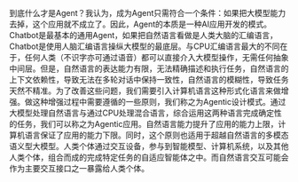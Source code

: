 到底什么才是Agent？我认为，成为Agent只需符合一个条件：如果把大模型能力去掉，这个应用就不成立了。因此，Agent的本质是一种AI应用开发的模式。Chatbot是最基本的通用Agent，如果把自然语言看做是人类大脑的汇编语言，Chatbot是使用人脑汇编语言操纵大模型的最底层。与CPU汇编语言最大的不同在于，任何人类（不识字亦可通过语音）都可以直接介入大模型操作，无需任何抽象中间层。但是，自然语言的表达能力有限，无法精确描述和执行任务，自然语言的上下文依赖性，导致无法在多轮对话中保持一致性，自然语言的模糊性，导致任务天然不精准。为了改善这些问题，我们需要引入计算机语言这种形式化语言来做增强。做这种增强过程中需要遵循的一些原则，我们称之为Agentic设计模式。通过大模型处理自然语言与通过CPU处理混合语言，综合运用这两种语言完成确定性的任务，我们可以称之为Agentic应用。自然语言能力提升了应用的能力上限，计算机语言保证了应用的能力下限。同时，这个原则也适用于超越自然语言的多模态语义型大模型。人类个体通过交互设备，参与到智能模型、计算机系统，以及其他人类个体，组合而成的完成特定任务的自适应智能体之中。而自然语言交互可能会作为主要交互接口之一暴露给人类个体。